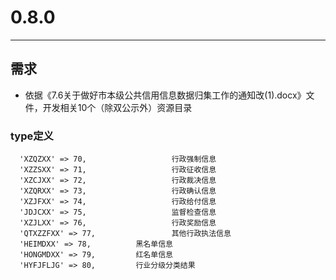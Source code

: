 # 0.8.0

---

## 需求

* 依据《7.6关于做好市本级公共信用信息数据归集工作的通知改(1).docx》文件，开发相关10个（除双公示外）资源目录

### type定义

```
  'XZQZXX' => 70,       			行政强制信息
  'XZZSXX' => 71,       			行政征收信息
  'XZCJXX' => 72,       			行政裁决信息
  'XZQRXX' => 73,       			行政确认信息
  'XZJFXX' => 74,       			行政给付信息
  'JDJCXX' => 75,       			监督检查信息
  'XZJLXX' => 76,       			行政奖励信息
  'QTXZZFXX' => 77,       			其他行政执法信息
  'HEIMDXX' => 78,       	黑名单信息
  'HONGMDXX' => 79,       	红名单信息
  'HYFJFLJG' => 80,         行业分级分类结果
```